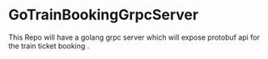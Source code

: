 # GoTrainBookingGrpcServer
This Repo will have a golang grpc server which will expose protobuf api for the train ticket booking .
